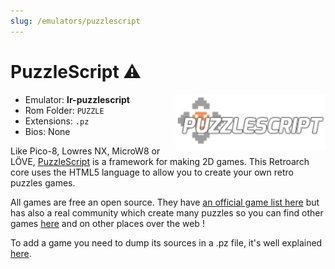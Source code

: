 ```yaml
---
slug: /emulators/puzzlescript
---
```


# PuzzleScript ⚠

<img src="https://raw.githubusercontent.com/OnionUI/Onion/main/static/build/Icons/Default/rapp/puzzlescript.png" align="right" width="240" />


- Emulator: **lr-puzzlescript**
- Rom Folder: `PUZZLE`
- Extensions: `.pz `
- Bios: None


Like Pico-8, Lowres NX, MicroW8 or LÖVE, [PuzzleScript](https://www.puzzlescript.net/) is a framework for making 2D games. This Retroarch core uses the HTML5 language to allow you to create your own retro puzzles games. 

All games are free an open source. 
They have [an official game list here](https://www.puzzlescript.net/Gallery/index.html) but has also a real community which create many puzzles so you can find other games [here](https://philschatz.com/puzzlescript/) and on other places over the web ! 

To add a game you need to dump its sources in a .pz file, it's well explained [here](https://github.com/nwhitehead/pzretro). 